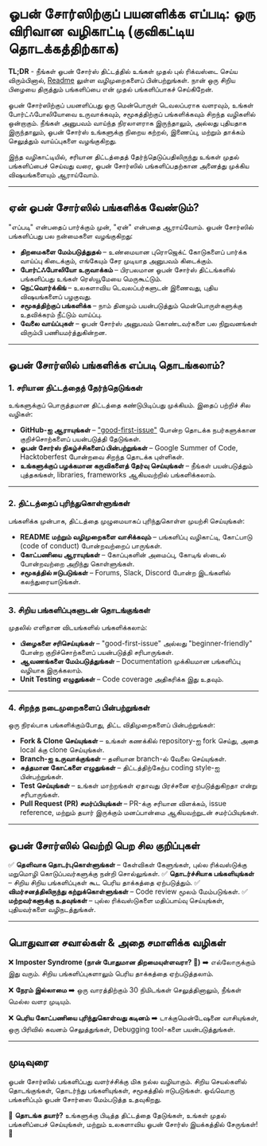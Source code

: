 # ஓபன் சோர்ஸிற்குப் பயனளிக்க எப்படி: ஒரு விரிவான வழிகாட்டி (குவிகட்டிய தொடக்கத்திற்காக)

**TL;DR** - நீங்கள் ஓபன் சோர்ஸ் திட்டத்தில் உங்கள் முதல் புல் ரிக்வஸ்டை செய்ய விரும்பினால், [Readme](https://github.com/firstcontributions/first-contributions) லுள்ள வழிமுறைகளைப் பின்பற்றுங்கள். நான் ஒரு சிறிய பிழையை திருத்தும் பங்களிப்பை என் முதல் பங்களிப்பாகச் செய்கிறேன்.

ஓபன் சோர்ஸிற்குப் பயனளிப்பது ஒரு மென்பொருள் டெவலப்பராக வளரவும், உங்கள் போர்ட்ஃபோலியோவை உருவாக்கவும், சமூகத்திற்குப் பங்களிக்கவும் சிறந்த வழிகளில் ஒன்றாகும். நீங்கள் அனுபவம் வாய்ந்த நிரலாளராக இருந்தாலும், அல்லது புதியதாக இருந்தாலும், ஓபன் சோர்ஸ் உங்களுக்கு நிறைய கற்றல், இணைப்பு, மற்றும் தாக்கம் செலுத்தும் வாய்ப்புகளை வழங்குகிறது.

இந்த வழிகாட்டியில், சரியான திட்டத்தைத் தேர்ந்தெடுப்பதிலிருந்து உங்கள் முதல் பங்களிப்பைச் செய்வது வரை, ஓபன் சோர்ஸில் பங்களிப்பதற்கான அனைத்து முக்கிய விஷயங்களையும் ஆராய்வோம்.

---

## ஏன் ஓபன் சோர்ஸில் பங்களிக்க வேண்டும்?

"எப்படி" என்பதைப் பார்க்கும் முன், "ஏன்" என்பதை ஆராய்வோம். ஓபன் சோர்ஸில் பங்களிப்பது பல நன்மைகளை வழங்குகிறது:

- **திறமைகளை மேம்படுத்துதல்** – உண்மையான புரொஜெக்ட் கோடுகளைப் பார்க்க வாய்ப்பு கிடைக்கும், எங்கேயும் சேர முடியாத அனுபவம் கிடைக்கும்.
- **போர்ட்ஃபோலியோ உருவாக்கம்** – பிரபலமான ஓபன் சோர்ஸ் திட்டங்களில் பங்களிப்பது உங்கள் ரெஸ்யூமேயை மெருகூட்டும்.
- **நெட்வொர்க்கிங்** – உலகளாவிய டெவலப்பர்களுடன் இணைவது, புதிய விஷயங்களைப் பழகுவது.
- **சமூகத்திற்குப் பங்களிக்க** – நாம் தினமும் பயன்படுத்தும் மென்பொருள்களுக்கு உதவிக்கரம் நீட்டும் வாய்ப்பு.
- **வேலை வாய்ப்புகள்** – ஓபன் சோர்ஸ் அனுபவம் கொண்டவர்களை பல நிறுவனங்கள் விரும்பி பணியமர்த்துகின்றன.

---

## ஓபன் சோர்ஸில் பங்களிக்க எப்படி தொடங்கலாம்?

### 1. சரியான திட்டத்தைத் தேர்ந்தெடுங்கள்

உங்களுக்குப் பொருத்தமான திட்டத்தை கண்டுபிடிப்பது முக்கியம். இதைப் பற்றிச் சில வழிகள்:

- **GitHub-ஐ ஆராயுங்கள்** – ["good-first-issue"](https://github.com/search?q=label%3Agood-first-issue) போன்ற தொடக்க நபர்களுக்கான குறிச்சொற்களைப் பயன்படுத்தி தேடுங்கள்.
- **ஓபன் சோர்ஸ் நிகழ்ச்சிகளைப் பின்பற்றுங்கள்** – Google Summer of Code, Hacktoberfest போன்றவை சிறந்த தொடக்க புள்ளிகள்.
- **உங்களுக்குப் பழக்கமான கருவிகளைத் தேர்வு செய்யுங்கள்** – நீங்கள் பயன்படுத்தும் புத்தகங்கள், libraries, frameworks ஆகியவற்றில் பங்களிக்கலாம்.

---

### 2. திட்டத்தைப் புரிந்துகொள்ளுங்கள்

பங்களிக்க முன்பாக, திட்டத்தை முழுமையாகப் புரிந்துகொள்ள முயற்சி செய்யுங்கள்:

- **README மற்றும் வழிமுறைகளை வாசிக்கவும்** – பங்களிப்பு வழிகாட்டி, கோட்பாடு (code of conduct) போன்றவற்றைப் பாருங்கள்.
- **கோட்பணியை ஆராயுங்கள்** – கோப்புகளின் அமைப்பு, கோடிங் ஸ்டைல் போன்றவற்றை அறிந்து கொள்ளுங்கள்.
- **சமூகத்தில் ஈடுபடுங்கள்** – Forums, Slack, Discord போன்ற இடங்களில் கலந்துரையாடுங்கள்.

---

### 3. சிறிய பங்களிப்புகளுடன் தொடங்குங்கள்

முதலில் எளிதான விடயங்களில் பங்களிக்கலாம்:

- **பிழைகளை சரிசெய்யுங்கள்** – "good-first-issue" அல்லது "beginner-friendly" போன்ற குறிச்சொற்களைப் பயன்படுத்தி சரிபாருங்கள்.
- **ஆவணங்களை மேம்படுத்துங்கள்** – Documentation முக்கியமான பங்களிப்பு வழியாக இருக்கலாம்.
- **Unit Testing எழுதுங்கள்** – Code coverage அதிகரிக்க இது உதவும்.

---

### 4. சிறந்த நடைமுறைகளைப் பின்பற்றுங்கள்

ஒரு நிரல்பாக பங்களிக்கும்போது, திட்ட விதிமுறைகளைப் பின்பற்றுங்கள்:

- **Fork & Clone செய்யுங்கள்** – உங்கள் கணக்கில் repository-ஐ fork செய்து, அதை local க்கு clone செய்யுங்கள்.
- **Branch-ஐ உருவாக்குங்கள்** – தனியான branch-ல் வேலை செய்யுங்கள்.
- **சுத்தமான கோட்களை எழுதுங்கள்** – திட்டத்திற்கேற்ப coding style-ஐ பின்பற்றுங்கள்.
- **Test செய்யுங்கள்** – உங்கள் மாற்றங்கள் ஏதாவது பிரச்சனை ஏற்படுத்துகிறதா என்று சரிபாருங்கள்.
- **Pull Request (PR) சமர்ப்பியுங்கள்** – PR-க்கு சரியான விளக்கம், issue reference, மற்றும் தயார் இருக்கும் மனப்பான்மை ஆகியவற்றுடன் சமர்ப்பியுங்கள்.

---

## ஓபன் சோர்ஸில் வெற்றி பெற சில குறிப்புகள்

✅ **தெளிவாக தொடர்புகொள்ளுங்கள்** – கேள்விகள் கேளுங்கள், புல்ல ரிக்வஸ்டுக்கு மறுமொழி கொடுப்பவர்களுக்கு நன்றி சொல்லுங்கள்.
✅ **தொடர்ச்சியாக பங்களியுங்கள்** – சிறிய சிறிய பங்களிப்புகள் கூட பெரிய தாக்கத்தை ஏற்படுத்தும்.
✅ **விமர்சனத்திலிருந்து கற்றுக்கொள்ளுங்கள்** – Code review மூலம் மேம்படுங்கள்.
✅ **மற்றவர்களுக்கு உதவுங்கள்** – புல்ல ரிக்வஸ்டுகளை மதிப்பாய்வு செய்யுங்கள், புதியவர்களை வழிநடத்துங்கள்.

---

## பொதுவான சவால்கள் & அதை சமாளிக்க வழிகள்

❌ **Imposter Syndrome (நான் போதுமான திறமையுள்ளவரா? 🤔)**
➡️ எல்லோருக்கும் இது வரும். சிறிய பங்களிப்புகளாலும் பெரிய தாக்கத்தை ஏற்படுத்தலாம்.

❌ **நேரம் இல்லாமை**
➡️ ஒரு வாரத்திற்கும் 30 நிமிடங்கள் செலுத்தினாலும், நீங்கள் மெல்ல வளர முடியும்.

❌ **பெரிய கோட்பணியை புரிந்துகொள்வது கடினம்**
➡️ டாக்குமென்டேஷனை வாசியுங்கள், ஒரு பிரிவில் கவனம் செலுத்துங்கள், Debugging tool-களை பயன்படுத்துங்கள்.

---

## முடிவுரை

ஓபன் சோர்ஸில் பங்களிப்பது வளர்ச்சிக்கு மிக நல்ல வழியாகும். சிறிய செயல்களில் தொடங்குங்கள், தொடர்ந்து பங்களியுங்கள், சமூகத்தில் ஈடுபடுங்கள். ஒவ்வொரு பங்களிப்பும் ஓபன் சோர்ஸை மேம்படுத்த உதவுகிறது.

🚀 **தொடங்க தயார்?**
உங்களுக்கு பிடித்த திட்டத்தை தேடுங்கள், உங்கள் முதல் பங்களிப்பைச் செய்யுங்கள், மற்றும் உலகளாவிய ஓபன் சோர்ஸ் இயக்கத்தில் சேருங்கள்! 🎉
